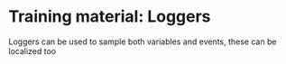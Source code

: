 # Training material: Loggers

Loggers can be used to sample both variables and events, these can be localized too